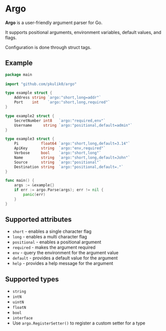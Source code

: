 # Argo 

**Argo** is a user-friendly argument parser for Go.

It supports positional arguments, environment variables, default values, and flags.

Configuration is done through struct tags.


## Example

```go
package main
    
import "github.com/pkulik0/argo"

type example struct {
	Address string `argo:"short,long=addr"`
	Port    int    `argo:"short,long,required"`
}

type example2 struct {
	SecretNumber int8   `argo:"required,env"`
	Username     string `argo:"positional,default=admin"`
}

type example3 struct {
	Pi          float64 `argo:"short,long,default=3.14"`
	ApiKey      string  `argo:"env,required"`
	Verbose     bool    `argo:"short,long"`
	Name        string  `argo:"short,long,default=John"`
	Source      string  `argo:"positional"`
	Destination string  `argo:"positional,default=."`
}

func main() {
	args := &example{}
	if err := argo.Parse(args); err != nil {
		panic(err)
	}
}
```

## Supported attributes

- `short` - enables a single character flag 
- `long` - enables a multi character flag
- `positional` - enables a positional argument 
- `required` - makes the argument required
- `env` - query the environment for the argument value
- `default` - provides a default value for the argument
- `help` - provides a help message for the argument

## Supported types

- `string`
- `intN`
- `uintN`
- `floatN`
- `bool`
- `interface`
- Use `argo.RegisterSetter()` to register a custom setter for a type
